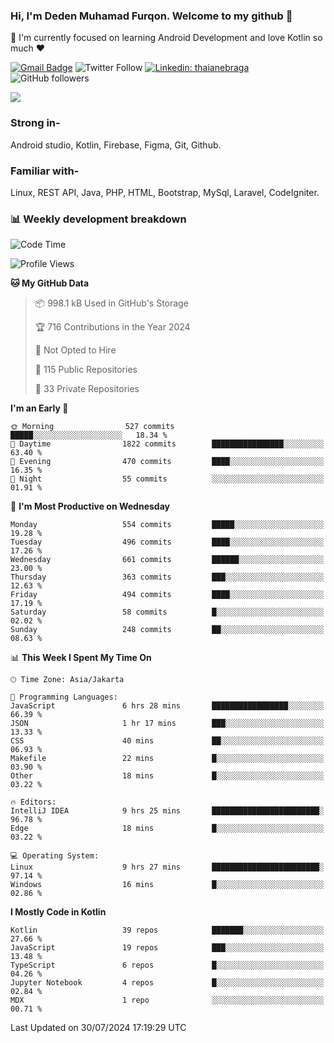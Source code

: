 ### Hi, I'm Deden Muhamad Furqon. Welcome to my github 👋

<!--
**furqoncreative/furqoncreative** is a ✨ _special_ ✨ repository because its `README.md` (this file) appears on your GitHub profile.

Here are some ideas to get you started:

- 🔭 I’m currently working on ...
- 👯 I’m looking to collaborate on ...
- 🤔 I’m looking for help with ...
- 💬 Ask me about ...
- 📫 How to reach me: ...
- 😄 Pronouns: ...
- ⚡ Fun fact: ...
-->

  🌱 I'm currently focused on learning Android Development and love Kotlin so much ❤ 

[![Gmail Badge](https://img.shields.io/badge/-furqoncreative24@gmail.com-c14438?style=flat-square&logo=Gmail&logoColor=white&link=mailto:furqoncreative24@gmail.com)](mailto:furqoncreative24@gmail.com)
![Twitter Follow](https://img.shields.io/twitter/follow/furqoncreative?label=Follow)
[![Linkedin: thaianebraga](https://img.shields.io/badge/-Deden_Muhamad_Furqon-blue?style=flat-square&logo=Linkedin&logoColor=white&link=https://www.linkedin.com/in/anmol-p-singh/)](https://www.linkedin.com/in/furqoncreative/)
![GitHub followers](https://img.shields.io/github/followers/furqoncreative?label=Follow&style=social)

<img src="https://github-readme-stats.sera5-dev.vercel.app/api?username=furqoncreative&hide=stars&show_icons=true&count_private=true&include_all_commits=true&title_color=#008080&icon_color=#008080&hide_border=true" width="">

### Strong in-

Android studio, Kotlin, Firebase, Figma, Git, Github.

### Familiar with-
Linux, REST API, Java, PHP, HTML, Bootstrap, MySql, Laravel, CodeIgniter.

### 📊 Weekly development breakdown

<!--START_SECTION:waka-->
![Code Time](http://img.shields.io/badge/Code%20Time-2%2C560%20hrs%2027%20mins-blue)

![Profile Views](http://img.shields.io/badge/Profile%20Views-0-blue)

**🐱 My GitHub Data** 

> 📦 998.1 kB Used in GitHub's Storage 
 > 
> 🏆 716 Contributions in the Year 2024
 > 
> 🚫 Not Opted to Hire
 > 
> 📜 115 Public Repositories 
 > 
> 🔑 33 Private Repositories 
 > 
**I'm an Early 🐤** 

```text
🌞 Morning                527 commits         █████░░░░░░░░░░░░░░░░░░░░   18.34 % 
🌆 Daytime                1822 commits        ████████████████░░░░░░░░░   63.40 % 
🌃 Evening                470 commits         ████░░░░░░░░░░░░░░░░░░░░░   16.35 % 
🌙 Night                  55 commits          ░░░░░░░░░░░░░░░░░░░░░░░░░   01.91 % 
```
📅 **I'm Most Productive on Wednesday** 

```text
Monday                   554 commits         █████░░░░░░░░░░░░░░░░░░░░   19.28 % 
Tuesday                  496 commits         ████░░░░░░░░░░░░░░░░░░░░░   17.26 % 
Wednesday                661 commits         ██████░░░░░░░░░░░░░░░░░░░   23.00 % 
Thursday                 363 commits         ███░░░░░░░░░░░░░░░░░░░░░░   12.63 % 
Friday                   494 commits         ████░░░░░░░░░░░░░░░░░░░░░   17.19 % 
Saturday                 58 commits          █░░░░░░░░░░░░░░░░░░░░░░░░   02.02 % 
Sunday                   248 commits         ██░░░░░░░░░░░░░░░░░░░░░░░   08.63 % 
```


📊 **This Week I Spent My Time On** 

```text
🕑︎ Time Zone: Asia/Jakarta

💬 Programming Languages: 
JavaScript               6 hrs 28 mins       █████████████████░░░░░░░░   66.39 % 
JSON                     1 hr 17 mins        ███░░░░░░░░░░░░░░░░░░░░░░   13.33 % 
CSS                      40 mins             ██░░░░░░░░░░░░░░░░░░░░░░░   06.93 % 
Makefile                 22 mins             █░░░░░░░░░░░░░░░░░░░░░░░░   03.90 % 
Other                    18 mins             █░░░░░░░░░░░░░░░░░░░░░░░░   03.22 % 

🔥 Editors: 
IntelliJ IDEA            9 hrs 25 mins       ████████████████████████░   96.78 % 
Edge                     18 mins             █░░░░░░░░░░░░░░░░░░░░░░░░   03.22 % 

💻 Operating System: 
Linux                    9 hrs 27 mins       ████████████████████████░   97.14 % 
Windows                  16 mins             █░░░░░░░░░░░░░░░░░░░░░░░░   02.86 % 
```

**I Mostly Code in Kotlin** 

```text
Kotlin                   39 repos            ███████░░░░░░░░░░░░░░░░░░   27.66 % 
JavaScript               19 repos            ███░░░░░░░░░░░░░░░░░░░░░░   13.48 % 
TypeScript               6 repos             █░░░░░░░░░░░░░░░░░░░░░░░░   04.26 % 
Jupyter Notebook         4 repos             █░░░░░░░░░░░░░░░░░░░░░░░░   02.84 % 
MDX                      1 repo              ░░░░░░░░░░░░░░░░░░░░░░░░░   00.71 % 
```




 Last Updated on 30/07/2024 17:19:29 UTC
<!--END_SECTION:waka-->
